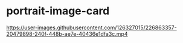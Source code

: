 # portrait-image-card
https://user-images.githubusercontent.com/126327015/226863357-20479898-240f-448b-ae7e-40436e1dfa3c.mp4
